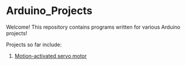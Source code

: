 # Arduino_Projects
Welcome! This repository contains programs written for various Arduino projects!

Projects so far include: 

1. [Motion-activated servo motor](https://github.com/hildebkg/Arduino_Projects/blob/main/Motion_activated_servo_motor.cpp)

